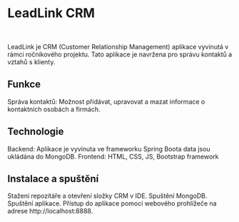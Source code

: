 # LeadLink CRM

</br>

LeadLink je CRM (Customer Relationship Management) aplikace vyvinutá v rámci ročníkového projektu. Tato aplikace je navržena pro správu kontaktů a vztahů s klienty.

## Funkce
Správa kontaktů: Možnost přidávat, upravovat a mazat informace o kontaktních osobách a firmách.
</br>

## Technologie
Backend: Aplikace je vyvinuta ve frameworku Spring Boota data jsou ukládána do MongoDB.
Frontend: HTML, CSS, JS, Bootstrap framework
</br>

## Instalace a spuštění
Stažení repozitáře a otevření složky CRM v IDE.
Spuštění MongoDB.
Spuštění aplikace.
Přístup do aplikace pomocí webového prohlížeče na adrese http://localhost:8888.

